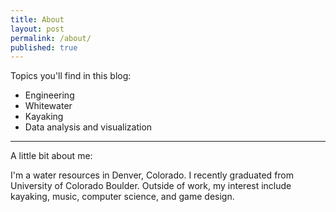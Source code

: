 ```yaml
---
title: About
layout: post
permalink: /about/
published: true
---
```


Topics you'll find in this blog:

  * Engineering
  * Whitewater
  * Kayaking
  * Data analysis  and visualization

---   

A little bit about me:

I'm a water resources in Denver, Colorado. I recently graduated from University of Colorado Boulder. Outside of work, my interest include kayaking, music, computer science, and game design.
